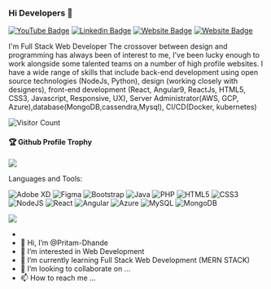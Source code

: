 ### Hi Developers 👋

[![YouTube Badge](https://img.shields.io/badge/YouTube-DeveloperFunnel-red)](https://www.youtube.com/channel/UCdCAhhoaLkh0wQ6Glu0JR9Q)
[![Linkedin Badge](https://img.shields.io/badge/-Pritam-blue?style=flat-square&logo=Linkedin&logoColor=white&link=https://www.linkedin.com/in/pritam-dhande-17374b1a0/)](https://www.linkedin.com/in/aakash--01629954/)
[![Website Badge](https://img.shields.io/badge/WebSite-Pritam-green)](https://https://wardhatourism.in/)
[![Website Badge](https://img.shields.io/badge/StackOverflow-Pritam-yellow)](https://stackoverflow.com/users/18280090/pritam-dhande)

I'm
Full Stack Web Developer
The crossover between design and programming has always been of interest to me, I've been lucky enough to work alongside some talented teams on a number of high profile websites. I have a wide range of skills that include back-end development using open source technologies (NodeJs, Python), design (working closely with designers), front-end development (React, Angular9, ReactJs, HTML5, CSS3, Javascript, Responsive, UX), Server Administrator(AWS, GCP, Azure),database(MongoDB,cassendra,Mysql), CI/CD(Docker, kubernetes)


![Visitor Count](https://profile-counter.glitch.me/Pritam-Dhande/count.svg)

<div>
  <h4>🏆 Github Profile Trophy</h4>
  <a href="https://github.com/ryo-ma/github-profile-trophy">
    <img src="https://github-profile-trophy.vercel.app/?username=Pritam-Dhande&column=7"/>
  </a>
</div>

Languages and Tools: 

<img alt="Adobe XD" src="https://img.shields.io/badge/adobexd-%23FF26BE.svg?style=flat-square&logo=adobexd&logoColor=white"/> <img alt="Figma" src="https://img.shields.io/badge/figma-%23F24E1E.svg?style=flat-square&logo=figma&logoColor=white"/> <img alt="Bootstrap" src="https://img.shields.io/badge/bootstrap-%23563D7C.svg?style=flat-square&logo=bootstrap&logoColor=white"/> <img alt="Java" src="https://img.shields.io/badge/java-%23ED8B00.svg?style=flat-square&logo=java&logoColor=white"/> <img alt="PHP" src="https://img.shields.io/badge/php-%23777BB4.svg?style=flat-square&logo=php&logoColor=white"/> <img alt="HTML5" src="https://img.shields.io/badge/html5-%23E34F26.svg?style=flat-square&logo=html5&logoColor=white"/> <img alt="CSS3" src="https://img.shields.io/badge/css3-%231572B6.svg?style=flat-square&logo=css3&logoColor=white"/> <img alt="NodeJS" src="https://img.shields.io/badge/node.js-%2343853D.svg?style=flat-square&logo=node-dot-js&logoColor=white"/> <img alt="React" src="https://img.shields.io/badge/react-%2320232a.svg?style=flat-square&logo=react&logoColor=%2361DAFB"/> <img alt="Angular" src="https://img.shields.io/badge/angular-%23DD0031.svg?flat-square&logo=angular&logoColor=white"/> <img alt="Azure" src="https://img.shields.io/badge/azure-%230072C6.svg?style=flat-square&logo=azure-devops&logoColor=white"/> <img alt="MySQL" src="https://img.shields.io/badge/mysql-%2300f.svg?style=flat-square&logo=mysql&logoColor=white"/> <img alt="MongoDB" src ="https://img.shields.io/badge/MongoDB-%234ea94b.svg?style=flat-square&logo=mongodb&logoColor=white"/>

![](https://activity-graph.herokuapp.com/graph?username=Pritam-Dhande&theme=react-dark&area=true)
<!--
**Pritam-Dhande/Pritam-Dhande** is a ✨ _special_ ✨ repository because its `README.md` (this file) appears on your GitHub profile.

Here are some ideas to get you started:

- 🔭 I’m currently working on ...
- 🌱 I’m currently learning ...
- 👯 I’m looking to collaborate on ...
- 🤔 I’m looking for help with ...
- 💬 Ask me about ...
- 📫 How to reach me: ...
- 😄 Pronouns: ...
- ⚡ Fun fact: .....

-->


- 
- 👋 Hi, I’m @Pritam-Dhande
- 👀 I’m interested in Web Development
- 🌱 I’m currently learning Full Stack Web Development (MERN STACK)
- 💞️ I’m looking to collaborate on ...
- 📫 How to reach me ...

<!---
Pritam-Dhande/Pritam-Dhande is a ✨ special ✨ repository because its `README.md` (this file) appears on your GitHub profile.
You can click the Preview link to take a look at your changes.
--->
